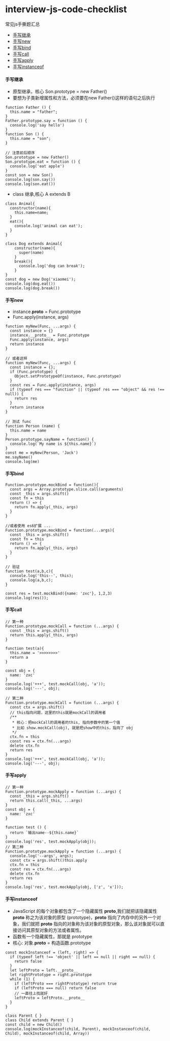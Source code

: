 # interview-js-code-checklist
常见js手撕题汇总
* [手写继承](https://github.com/bsh00699/interview-js-code-checklist#%E6%89%8B%E5%86%99%E7%BB%A7%E6%89%BF)
* [手写new](https://github.com/bsh00699/interview-js-code-checklist#%E6%89%8B%E5%86%99new)
* [手写bind](https://github.com/bsh00699/interview-js-code-checklist#%E6%89%8B%E5%86%99bind)
* [手写call]()
* [手写apply]()
* [手写instanceof]()
#### 手写继承
* 原型继承，核心 Son.prototype = new Father()
* 要想为子类新增属性和方法，必须要在new Father()这样的语句之后执行
```
function Father () { 
  this.name = "father"; 
}
Father.prototype.say = function () {
  console.log('say hello')
}
function Son () { 
  this.name = "son"; 
}

// 注意前后顺序
Son.prototype = new Father()
Son.prototype.eat = function () {
  console.log('eat apple')
}
const son = new Son()
console.log(son.say())
console.log(son.eat())
```
* class 继承,核心 A extends B 
```
class Animal{
  constructor(name){
    this.name=name;
  }
  eat(){
    console.log('animal can eat');
  }
}

class Dog extends Animal{
    constructor(name){
      super(name)
    }
    break(){
      console.log('dog can break');
    }
}
const dog = new Dog('xiaomei');
console.log(dog.eat())
console.log(dog.break())
```
#### 手写new
* instance.__proto__ = Func.prototype
* Func.apply(instance, args)
```
function myNew(Func, ...args) {
  const instance = {}
  instance.__proto__ = Func.prototype
  Func.apply(instance, args)
  return instance
}

// 或者这样
function myNew(Func, ...args) {
  const instance = {};
  if (Func.prototype) {
    Object.setPrototypeOf(instance, Func.prototype)
  }
  const res = Func.apply(instance, args)
  if (typeof res === "function" || (typeof res === "object" && res !== null)) {
    return res
  }
  return instance
}

// 测试 func
function Person (name) {
  this.name = name
}
Person.prototype.sayName = function() {
  console.log(`My name is ${this.name}`)
}
const me = myNew(Person, 'Jack')
me.sayName()
console.log(me)
```
#### 手写bind
```
Function.prototype.mockBind = function(){
  const args = Array.prototype.slice.call(arguments)
  const _this = args.shift()
  const fn = this
  return () => {
    return fn.apply(_this, args)
  }
}

//或者使用 es6扩展 ...
Function.prototype.mockBind = function(...args){
  const _this = args.shift()
  const fn = this
  return () => {
    return fn.apply(_this, args)
  }
}

// 验证
function test(a,b,c){
  console.log('this--', this);
  console.log(a,b,c);
}

const res = test.mockBind({name: 'zxc'}, 1,2,3)
console.log(res());
```
#### 手写call
```
// 第一种
Function.prototype.mockCall = function (...args) {
  const _this = args.shift()
  return this.apply(_this, args)
}

function test(a){
  this.name = '>>>>>>>>'
  return a
}

const obj = {
  name: 'zxc'
}
console.log('+++', test.mockCall(obj, 'a'));
console.log('---', obj);

// 第二种
Function.prototype.mockCall = function (...args) {
  const ctx = args.shift()
  // this指向问题，这里的this就是mockCall的调用者
  /**
   * 核心：把mockCall的调用者的this, 指向参数中的第一个值
   * 比如 show.mockCall(obj), 就是把show中的this，指向了 obj
   */
  ctx.fn = this
  const res = ctx.fn(...args)
  delete ctx.fn
  return res
}
console.log('+++', test.mockCall(obj, 'a'));
console.log('---', obj);
```
#### 手写apply
```
// 第一种
Function.prototype.mockApply = function (...args) {
  const _this = args.shift()
  return this.call(_this, ...args)
}
const obj = {
  name: 'zxc'
}

function test () {
  return `输出name--${this.name}`
}
console.log('res', test.mockApply(obj));
// 第二种
Function.prototype.mockApply = function (...args) {
  console.log('--args', args);
  const ctx = args.shift()this.apply
  ctx.fn = this
  const res = ctx.fn(...args)
  delete ctx.fn
  return res
}
console.log('res', test.mockApply(obj, ['z', 'x']));
```
#### 手写instanceof
* JavaScript 的每个对象都包含了一个隐藏属性 __proto__,我们就把该隐藏属性 __proto__ 称之为该对象的原型 (prototype)，__proto__ 指向了内存中的另外一个对象，我们就把 __proto__ 指向的对象称为该对象的原型对象，那么该对象就可以直接访问其原型对象的方法或者属性。
* 函数有一个隐藏属性，那就是 prototype
* 核心: 对象.__proto__ = 构造函数.prototype
```
const mockInstanceof = (left, right) => {
  if (typeof left !== 'object' || left == null || right == null) {
    return false
  }
  let leftProto = left.__proto__
  let rightPrototype = right.prototype
  while (1) {
    if (leftProto === rightPrototype) return true
    if (leftProto === null) return false
    // 一直往上找就好
    leftProto = leftProto.__proto__
  }
}

class Parent { }
class Child extends Parent { }
const child = new Child()
console.log(mockInstanceof(child, Parent), mockInstanceof(child, Child), mockInstanceof(child, Array))
```
